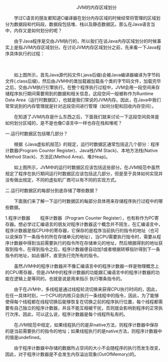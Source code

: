 　　　　　　　　　　　　　　　　        JVM的内存区域划分

　　学过C语言的朋友都知道C编译器在划分内存区域的时候经常将管理的区域划分为数据段和代码段，数据段包括堆、栈以及静态数据区。那么在Java语言当中，内存又是如何划分的呢？

　　由于Java程序是交由JVM执行的，所以我们在谈Java内存区域划分的时候事实上是指JVM内存区域划分。在讨论JVM内存区域划分之前，先来看一下Java程序具体执行的过程：

　　                                     

　　如上图所示，首先Java源代码文件(.java后缀)会被Java编译器编译为字节码文件(.class后缀)，然后由JVM中的类加载器加载各个类的字节码文件，加载完毕之后，交由JVM执行引擎执行。在整个程序执行过程中，JVM会用一段空间来存储程序执行期间需要用到的数据和相关信息，这段空间一般被称作为Runtime Data Area（运行时数据区），也就是我们常说的JVM内存。因此，在Java中我们常常说到的内存管理就是针对这段空间进行管理（如何分配和回收内存空间）。

　　在知道了JVM内存是什么东西之后，下面我们就来讨论一下这段空间具体是如何划分区域的，是不是也像C语言中一样也存在栈和堆呢？

一.运行时数据区包括哪几部分？

　　根据《Java虚拟机规范》的规定，运行时数据区通常包括这几个部分：程序计数器(Program Counter Register)、Java栈(VM Stack)、本地方法栈(Native Method Stack)、方法区(Method Area)、堆(Heap)。



　　如上图所示，JVM中的运行时数据区应该包括这些部分。在JVM规范中虽然规定了程序在执行期间运行时数据区应该包括这几部分，但是至于具体如何实现并没有做出规定，不同的虚拟机厂商可以有不同的实现方式。

二.运行时数据区的每部分到底存储了哪些数据？

　　下面我们来了解一下运行时数据区的每部分具体用来存储程序执行过程中的哪些数据。

1.程序计数器
　　程序计数器（Program Counter Register），也有称作为PC寄存器。想必学过汇编语言的朋友对程序计数器这个概念并不陌生，在汇编语言中，程序计数器是指CPU中的寄存器，它保存的是程序当前执行的指令的地址（也可以说保存下一条指令的所在存储单元的地址），当CPU需要执行指令时，需要从程序计数器中得到当前需要执行的指令所在存储单元的地址，然后根据得到的地址获取到指令，在得到指令之后，程序计数器便自动加1或者根据转移指针得到下一条指令的地址，如此循环，直至执行完所有的指令。

　　虽然JVM中的程序计数器并不像汇编语言中的程序计数器一样是物理概念上的CPU寄存器，但是JVM中的程序计数器的功能跟汇编语言中的程序计数器的功能在逻辑上是等同的，也就是说是用来指示 执行哪条指令的。

　　由于在JVM中，多线程是通过线程轮流切换来获得CPU执行时间的，因此，在任一具体时刻，一个CPU的内核只会执行一条线程中的指令，因此，为了能够使得每个线程都在线程切换后能够恢复在切换之前的程序执行位置，每个线程都需要有自己独立的程序计数器，并且不能互相被干扰，否则就会影响到程序的正常执行次序。因此，可以这么说，程序计数器是每个线程所私有的。

　　在JVM规范中规定，如果线程执行的是非native方法，则程序计数器中保存的是当前需要执行的指令的地址；如果线程执行的是native方法，则程序计数器中的值是undefined。

　　由于程序计数器中存储的数据所占空间的大小不会随程序的执行而发生改变，因此，对于程序计数器是不会发生内存溢出现象(OutOfMemory)的。
